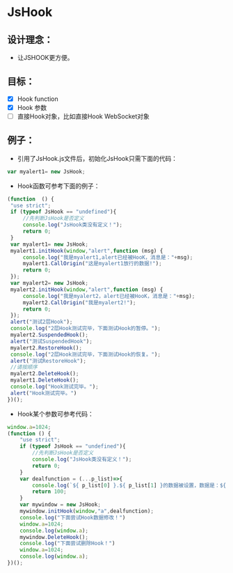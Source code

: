 
# JsHook

## 设计理念：
   - 让JSHOOK更方便。

## 目标：
   - [x] Hook function
   - [x] Hook 参数
   - [ ] 直接Hook对象，比如直接Hook WebSocket对象

## 例子：
   - 引用了JsHook.js文件后，初始化JsHook只需下面的代码：
   ```javascript
   var myalert1= new JsHook;
   ```
   - Hook函数可参考下面的例子：

   ```javascript
   (function  () {
    "use strict";
    if (typeof JsHook == "undefined"){
        //先判断JsHook是否定义
        console.log("JsHook类没有定义！");
        return 0;
    }
    var myalert1= new JsHook;
    myalert1.initHook(window,"alert",function (msg) {
        console.log("我是myalert1,alert已经被HooK，消息是："+msg);
        myalert1.CallOrigin("这是myalert1放行的数据!");
        return 0;
    });
    var myalert2= new JsHook;
    myalert2.initHook(window,"alert",function (msg) {
        console.log("我是myalert2，alert已经被HooK，消息是："+msg);
        myalert2.CallOrigin("我是myalert2!");
        return 0;
    });
    alert("测试2层Hook");
    console.log("2层Hook测试完毕，下面测试Hook的暂停。");
    myalert2.SuspendedHook();
    alert("测试SuspendedHook");
    myalert2.RestoreHook();
    console.log("2层Hook测试完毕，下面测试Hook的恢复。");
    alert("测试RestoreHook");
    //请按顺序
    myalert2.DeleteHook();
    myalert1.DeleteHook();
    console.log("Hook测试完毕。");
    alert("Hook测试完毕。")
})();
   ```

   - Hook某个参数可参考代码：

```javascript
window.a=1024;
(function () {
    "use strict";
    if (typeof JsHook == "undefined"){
        //先判断JsHook是否定义
        console.log("JsHook类没有定义！");
        return 0;
    }
    var dealfunction = (...p_list)=>{
        console.log(`${ p_list[0] }.${ p_list[1] }的数据被设置，数据是：${ p_list[2] }`)
        return 100;
    }
    var mywindow = new JsHook;
    mywindow.initHook(window,"a",dealfunction);
    console.log("下面尝试Hook数据修改！")
    window.a=1024;
    console.log(window.a);
    mywindow.DeleteHook();
    console.log("下面尝试删除Hook！")
    window.a=1024;
    console.log(window.a);
})();
```